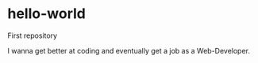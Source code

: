 # hello-world
First repository

I wanna get better at coding and eventually get a job as a Web-Developer.
